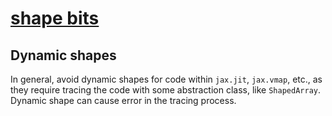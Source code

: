 # [shape bits](https://jax.readthedocs.io/en/latest/notebooks/Common_Gotchas_in_JAX.html)
## Dynamic shapes
In general, avoid dynamic shapes for code within `jax.jit`, `jax.vmap`, etc.,  as they require tracing the code with some abstraction class, like `ShapedArray`. Dynamic shape can cause error in the tracing process.
